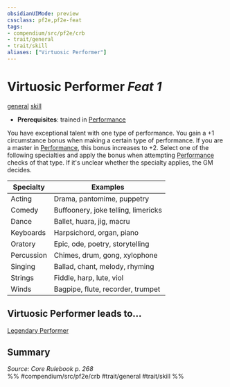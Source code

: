 ```yaml
---
obsidianUIMode: preview
cssclass: pf2e,pf2e-feat
tags:
- compendium/src/pf2e/crb
- trait/general
- trait/skill
aliases: ["Virtuosic Performer"]
---
```

# Virtuosic Performer  *Feat 1*  
[general](/rules/traits/general.md)  [skill](/rules/traits/skill.md)  

- **Prerequisites**: trained in [Performance](/compendium/skills.md#Performance)

You have exceptional talent with one type of performance. You gain a +1 circumstance bonus when making a certain type of performance. If you are a master in [Performance](/compendium/skills.md#Performance), this bonus increases to +2. Select one of the following specialties and apply the bonus when attempting [Performance](/compendium/skills.md#Performance) checks of that type. If it's unclear whether the specialty applies, the GM decides.

| Specialty | Examples |
|-----------|----------|
| Acting | Drama, pantomime, puppetry |
| Comedy | Buffoonery, joke telling, limericks |
| Dance | Ballet, huara, jig, macru |
| Keyboards | Harpsichord, organ, piano |
| Oratory | Epic, ode, poetry, storytelling |
| Percussion | Chimes, drum, gong, xylophone |
| Singing | Ballad, chant, melody, rhyming |
| Strings | Fiddle, harp, lute, viol |
| Winds | Bagpipe, flute, recorder, trumpet |


## Virtuosic Performer leads to...

[Legendary Performer](/compendium/feats/legendary-performer.md)

## Summary

*Source: Core Rulebook p. 268*  
%% #compendium/src/pf2e/crb #trait/general #trait/skill %%